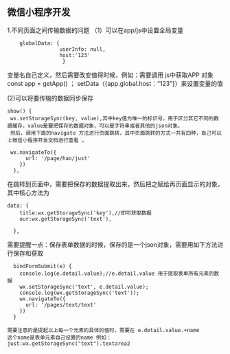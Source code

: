 ﻿## 微信小程序开发

 1.不同页面之间传输数据的问题
 		（1）可以在app/js中设置全局变量 
 			

```
	globalData: {
  		 		 userInfo: null,
   				 host:'123'
				  }
```
变量名自己定义，然后需要改变值得时候，例如：需要调用 	js中获取APP 对象
 				const app = getApp()	  	；	setData（{app.global.host：“123”}）来设置变量的值
				  
(2)可以将要传输的数据同步保存
				
	show() {
	 wx.setStorageSync(key, value),其中key值为唯一的标识号，用于区分其它不同的数据缓存，value是要把保存的数据对象，可以是字符串或者其他的json对象。
	 然后，调用下面的navigato 方法进行页面跳转，其中页面跳转的方式一共有四种，自己可以上微信小程序开发文档进行查看 。
	 
   

```
 wx.navigateTo({
      url: '/page/hao/just'
    })
  },
```

  在跳转到页面中，需要把保存的数据提取出来，然后把之赋给再页面显示的对象，其中核心方法为


```
data: {
    title:wx.getStorageSync('key'),//即可获取数据
    our:wx.getStorageSync('text'),
 
  },
```


  需要提醒一点：保存表单数据的时候，保存的是一个json对象，需要用如下方法进行保存和获取
  
 

```
  bindFormSubmit(e) {
    console.log(e.detail.value);//e.detail.value 用于提取表单所有元素的数据
    wx.setStorageSync('text', e.detail.value);
    console.log(wx.getStorageSync('text'));
    wx.navigateTo({
      url: '/pages/text/text'
    })
  }
```

 
	需要注意的是提起以上每一个元素的具体的值时，需要在 e.detail.value.+name
	这个name是表单元素自己设置的name 例如： just:wx.getStorageSync("text").textarea2




